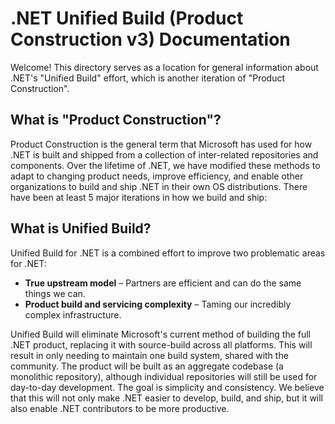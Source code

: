 # .NET Unified Build (Product Construction v3) Documentation

Welcome! This directory serves as a location for general information about .NET's "Unified Build" effort, which is another iteration of "Product Construction".

## What is "Product Construction"?

Product Construction is the general term that Microsoft has used for how .NET is built and shipped from a collection of inter-related repositories and components. Over the lifetime of .NET, we have modified these methods to adapt to changing product needs, improve efficiency, and enable other organizations to build and ship .NET in their own OS distributions. There have been at least 5 major iterations in how we build and ship:

## What is Unified Build?

Unified Build for .NET is a combined effort to improve two problematic areas for .NET:

- **True upstream model** – Partners are efficient and can do the same things we can.
- **Product build and servicing complexity** – Taming our incredibly complex infrastructure.

Unified Build will eliminate Microsoft's current method of building the full .NET product, replacing it with source-build across all platforms. This will result in only needing to maintain one build system, shared with the community. The product will be built as an aggregate codebase (a monolithic repository), although individual repositories will still be used for day-to-day development. The goal is simplicity and consistency. We believe that this will not only make .NET easier to develop, build, and ship, but it will also enable .NET contributors to be more productive.